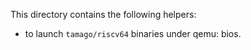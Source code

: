 This directory contains the following helpers:

  * to launch `tamago/riscv64`  binaries under qemu: bios.
